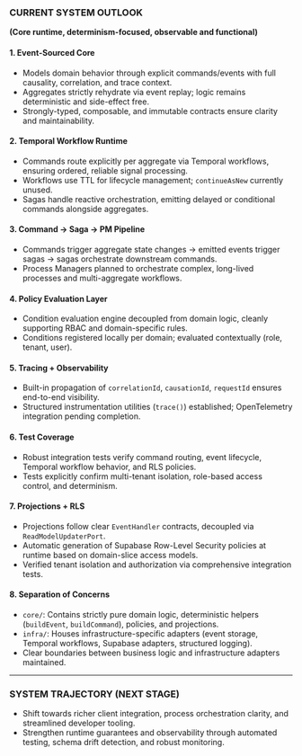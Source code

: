 ### **CURRENT SYSTEM OUTLOOK**

**(Core runtime, determinism-focused, observable and functional)**

#### 1. **Event-Sourced Core**

- Models domain behavior through explicit commands/events with full causality, correlation, and trace context.
- Aggregates strictly rehydrate via event replay; logic remains deterministic and side-effect free.
- Strongly-typed, composable, and immutable contracts ensure clarity and maintainability.

#### 2. **Temporal Workflow Runtime**

- Commands route explicitly per aggregate via Temporal workflows, ensuring ordered, reliable signal processing.
- Workflows use TTL for lifecycle management; `continueAsNew` currently unused.
- Sagas handle reactive orchestration, emitting delayed or conditional commands alongside aggregates.

#### 3. **Command → Saga → PM Pipeline**

- Commands trigger aggregate state changes → emitted events trigger sagas → sagas orchestrate downstream commands.
- Process Managers planned to orchestrate complex, long-lived processes and multi-aggregate workflows.

#### 4. **Policy Evaluation Layer**

- Condition evaluation engine decoupled from domain logic, cleanly supporting RBAC and domain-specific rules.
- Conditions registered locally per domain; evaluated contextually (role, tenant, user).

#### 5. **Tracing + Observability**

- Built-in propagation of `correlationId`, `causationId`, `requestId` ensures end-to-end visibility.
- Structured instrumentation utilities (`trace()`) established; OpenTelemetry integration pending completion.

#### 6. **Test Coverage**

- Robust integration tests verify command routing, event lifecycle, Temporal workflow behavior, and RLS policies.
- Tests explicitly confirm multi-tenant isolation, role-based access control, and determinism.

#### 7. **Projections + RLS**

- Projections follow clear `EventHandler` contracts, decoupled via `ReadModelUpdaterPort`.
- Automatic generation of Supabase Row-Level Security policies at runtime based on domain-slice access models.
- Verified tenant isolation and authorization via comprehensive integration tests.

#### 8. **Separation of Concerns**

- `core/`: Contains strictly pure domain logic, deterministic helpers (`buildEvent`, `buildCommand`), policies, and projections.
- `infra/`: Houses infrastructure-specific adapters (event storage, Temporal workflows, Supabase adapters, structured logging).
- Clear boundaries between business logic and infrastructure adapters maintained.

---

### **SYSTEM TRAJECTORY (NEXT STAGE)**

- Shift towards richer client integration, process orchestration clarity, and streamlined developer tooling.
- Strengthen runtime guarantees and observability through automated testing, schema drift detection, and robust monitoring.
